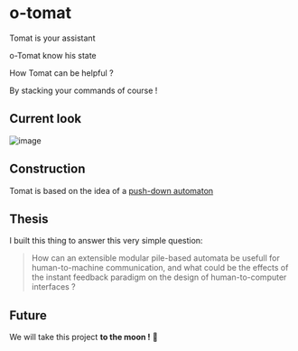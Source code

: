 # o-tomat

Tomat is your assistant

o-Tomat know his state

How Tomat can be helpful ?

By stacking your commands of course !

## Current look
![image](https://user-images.githubusercontent.com/62420525/199613694-1492c937-82c6-4ed7-92ce-e1e54e167f09.png)

## Construction
Tomat is based on the idea of a [push-down automaton](https://en.wikipedia.org/wiki/Pushdown_automaton)

## Thesis

I built this thing to answer this very simple question:

> How can an extensible modular pile-based automata be usefull for human-to-machine communication, and what could be the effects of the instant feedback paradigm on the design of human-to-computer interfaces ?

## Future

We will take this project **to the moon !** 🚀
